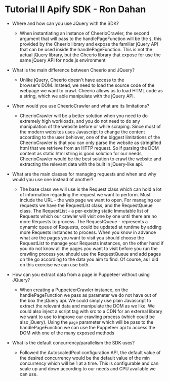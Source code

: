 # Tutorial II Apify SDK - Ron Dahan

- Where and how can you use JQuery with the SDK?
    - When instantiating an instance of CheerioCrawler, the second argument that will pass to the handlePageFunction will be the `$`, this provided by the Cheerio library and expose the familiar jQuery API that can be used inside the handlePageFunction. This is not the actual jQuery library, but the Cheerio library that expose for use the same jQuery API for node.js environment

- What is the main difference between Cheerio and JQuery?
    - Unlike jQuery, Cheerio doesn't have access to the browser’s DOM. Instead, we need to load the source code of the webpage we want to crawl. Cheerio allows us to load HTML code as a string, which we able manipulate with the jQuery API.

- When would you use CheerioCrawler and what are its limitations?
    - CheerioCrawler will be a better solution when you need to do extremely high workloads, and you do not need to do any manipulation of the website before or while scraping. Since most of the modern websites uses Javascript to change the content according to the user behiover, one of the biggest limitations of the CheerioCrawler is that you can only parse the website as stringified html that we retrieve from an HTTP request. So if parsing the DOM content as static html string is good solution for our needs, CheerioCrawler would be the best solution to crawl the website and extracting the relevant data with the built in jQuery-like api.

- What are the main classes for managing requests and when and why would you use one instead of another?
    - The base class we will use is the Request class which can hold a lot of information regarding the request we want to perform. Must include the URL - the web page we want to open.
      For managing our requests we have the RequestList class, and the RequestQueue class.
      The RequestList - a per-existing static Immutable list of Requests which our crawler will visit one by one until there are no more Requests to process.
      The RequestQueue - represents a dynamic queue of Requests, could be updated at runtime by adding more Requests instances to process.
      When you know in advance what are the pages you want to visit you should choose the RequestList to manage your Requests instances, on the other hand if you do not know all the pages you want to visit before you run the crawling process you should use the RequestQueue and add pages on the go according to the data you aim to find.
      Of course, as I did on this exercise we can use both.

- How can you extract data from a page in Puppeteer without using JQuery?
    - When creating a PuppeteerCrawler instance, on the handlePageFunction we pass as parameter we do not have out of the box the jQuery api. We could simply use plain Javascript to extract the relevant data and manipulate the DOM as we like. We could also inject a script tag with src to a CDN for an external library we want to use to improve our crawling process (which could be also jQuery). Using the `page` parameter which will be pass to the handlePageFunction we can use the Puppeteer api to access the DOM with one of the many exposed methods 
    

- What is the default concurrency/parallelism the SDK uses?
    - Followed the AutoscaledPool configuration API, the default value of the desired concurrency would be the default value of the min concurrency which will be 1 at a time. This is configurable and can scale up and down according to our needs and CPU available we can use.